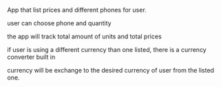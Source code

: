 App that list prices and different phones for user.

user can choose phone and quantity

the app will track total amount of units and total prices

if user is using a different currency than one listed, there is a currency converter built in

currency will be exchange to the desired currency of user from the listed one.
